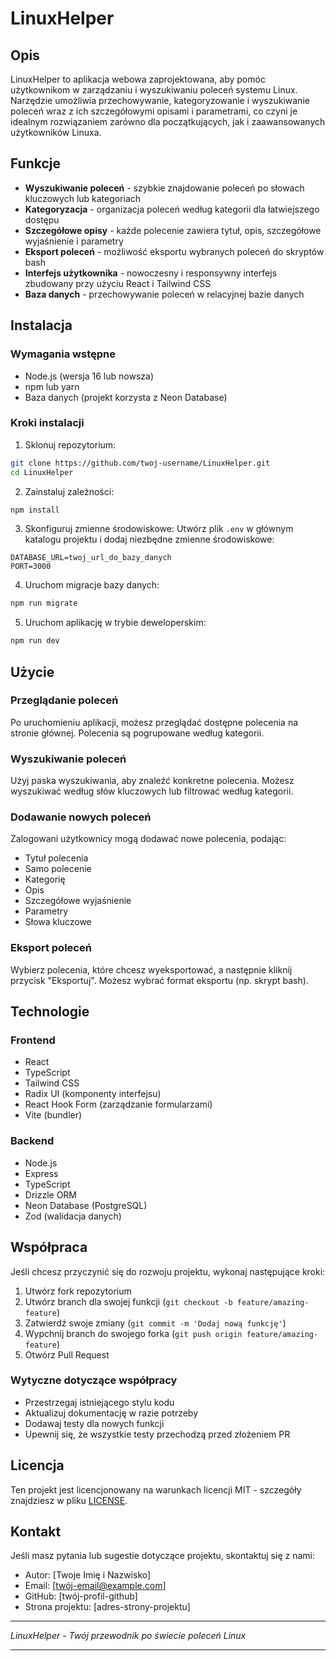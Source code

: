 # LinuxHelper

## Opis

LinuxHelper to aplikacja webowa zaprojektowana, aby pomóc użytkownikom w zarządzaniu i wyszukiwaniu poleceń systemu Linux. Narzędzie umożliwia przechowywanie, kategoryzowanie i wyszukiwanie poleceń wraz z ich szczegółowymi opisami i parametrami, co czyni je idealnym rozwiązaniem zarówno dla początkujących, jak i zaawansowanych użytkowników Linuxa.

## Funkcje

* **Wyszukiwanie poleceń** - szybkie znajdowanie poleceń po słowach kluczowych lub kategoriach
* **Kategoryzacja** - organizacja poleceń według kategorii dla łatwiejszego dostępu
* **Szczegółowe opisy** - każde polecenie zawiera tytuł, opis, szczegółowe wyjaśnienie i parametry
* **Eksport poleceń** - możliwość eksportu wybranych poleceń do skryptów bash
* **Interfejs użytkownika** - nowoczesny i responsywny interfejs zbudowany przy użyciu React i Tailwind CSS
* **Baza danych** - przechowywanie poleceń w relacyjnej bazie danych

## Instalacja

### Wymagania wstępne

* Node.js (wersja 16 lub nowsza)
* npm lub yarn
* Baza danych (projekt korzysta z Neon Database)

### Kroki instalacji

1. Sklonuj repozytorium:

```bash
git clone https://github.com/twoj-username/LinuxHelper.git
cd LinuxHelper
```

2. Zainstaluj zależności:

```bash
npm install
```

3. Skonfiguruj zmienne środowiskowe: Utwórz plik `.env` w głównym katalogu projektu i dodaj niezbędne zmienne środowiskowe:

```
DATABASE_URL=twoj_url_do_bazy_danych
PORT=3000
```

4. Uruchom migracje bazy danych:

```bash
npm run migrate
```

5. Uruchom aplikację w trybie deweloperskim:

```bash
npm run dev
```

## Użycie

### Przeglądanie poleceń

Po uruchomieniu aplikacji, możesz przeglądać dostępne polecenia na stronie głównej. Polecenia są pogrupowane według kategorii.

### Wyszukiwanie poleceń

Użyj paska wyszukiwania, aby znaleźć konkretne polecenia. Możesz wyszukiwać według słów kluczowych lub filtrować według kategorii.

### Dodawanie nowych poleceń

Zalogowani użytkownicy mogą dodawać nowe polecenia, podając:

* Tytuł polecenia
* Samo polecenie
* Kategorię
* Opis
* Szczegółowe wyjaśnienie
* Parametry
* Słowa kluczowe

### Eksport poleceń

Wybierz polecenia, które chcesz wyeksportować, a następnie kliknij przycisk "Eksportuj". Możesz wybrać format eksportu (np. skrypt bash).

## Technologie

### Frontend

* React
* TypeScript
* Tailwind CSS
* Radix UI (komponenty interfejsu)
* React Hook Form (zarządzanie formularzami)
* Vite (bundler)

### Backend

* Node.js
* Express
* TypeScript
* Drizzle ORM
* Neon Database (PostgreSQL)
* Zod (walidacja danych)

## Współpraca

Jeśli chcesz przyczynić się do rozwoju projektu, wykonaj następujące kroki:

1. Utwórz fork repozytorium
2. Utwórz branch dla swojej funkcji (`git checkout -b feature/amazing-feature`)
3. Zatwierdź swoje zmiany (`git commit -m 'Dodaj nową funkcję'`)
4. Wypchnij branch do swojego forka (`git push origin feature/amazing-feature`)
5. Otwórz Pull Request

### Wytyczne dotyczące współpracy

* Przestrzegaj istniejącego stylu kodu
* Aktualizuj dokumentację w razie potrzeby
* Dodawaj testy dla nowych funkcji
* Upewnij się, że wszystkie testy przechodzą przed złożeniem PR

## Licencja

Ten projekt jest licencjonowany na warunkach licencji MIT - szczegóły znajdziesz w pliku [LICENSE](vscode-webview://1qd8v1tula0u43gou3ukfl0snpfh7dthaabr622qdvjsb150mmrk/LICENSE).

## Kontakt

Jeśli masz pytania lub sugestie dotyczące projektu, skontaktuj się z nami:

* Autor: [Twoje Imię i Nazwisko]
* Email: [twój-email@example.com]
* GitHub: [twój-profil-github]
* Strona projektu: [adres-strony-projektu]

---

*LinuxHelper - Twój przewodnik po świecie poleceń Linux*

---
